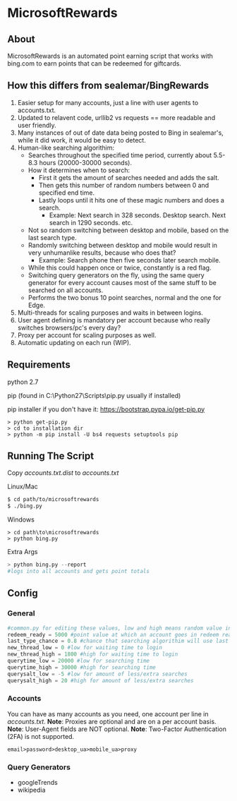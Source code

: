 # MicrosoftRewards
## About
MicrosoftRewards is an automated point earning script that works with bing.com to earn points that can be redeemed for giftcards.

## How this differs from sealemar/BingRewards
1. Easier setup for many accounts, just a line with user agents to accounts.txt.
2. Updated to relavent code, urllib2 vs requests == more readable and user friendly.
3. Many instances of out of date data being posted to Bing in sealemar's, while it did work, it would be easy to detect.
4. Human-like searching algorithim:
	- Searches throughout the specified time period, currently about 5.5-8.3 hours (20000-30000 seconds).
	- How it determines when to search:
		- First it gets the amount of searches needed and adds the salt.
		- Then gets this number of random numbers between 0 and specified end time.
		- Lastly loops until it hits one of these magic numbers and does a search.
			- Example: Next search in 328 seconds. Desktop search. Next search in 1290 seconds. etc.
	- Not so random switching between desktop and mobile, based on the last search type.
	- Randomly switching between desktop and mobile would result in very unhumanlike results, because who does that?
		- Example: Search phone then five seconds later search mobile. 
	- While this could happen once or twice, constantly is a red flag.
	- Switching query generators on the fly, using the same query generator for every account causes most of the same stuff to be searched on all accounts.
	- Performs the two bonus 10 point searches, normal and the one for Edge.
5. Multi-threads for scaling purposes and waits in between logins.
6. User agent defining is mandatory per account because who really switches browsers/pc's every day?
7. Proxy per account for scaling purposes as well.
8. Automatic updating on each run (WIP).

## Requirements
python 2.7

pip (found in C:\Python27\Scripts\pip.py usually if installed)

pip installer if you don't have it: https://bootstrap.pypa.io/get-pip.py
```
> python get-pip.py
> cd to installation dir
> python -m pip install -U bs4 requests setuptools pip
```

## Running The Script
Copy *accounts.txt.dist* to *accounts.txt*  

Linux/Mac
```bash
$ cd path/to/microsoftrewards
$ ./bing.py
```
Windows
```
> cd path\to\microsoftrewards
> python bing.py
```

Extra Args
```python
> python bing.py --report 
#logs into all accounts and gets point totals
```

## Config

### General
```python
#common.py for editing these values, low and high means random value in between the two
redeem_ready = 5000 #point value at which an account goes in redeem ready section of report
last_type_chance = 0.8 #chance that searching algorithim will use last type search
new_thread_low = 0 #low for waiting time to login
new_thread_high = 1800 #high for waiting time to login
querytime_low = 20000 #low for searching time
querytime_high = 30000 #high for searching time
querysalt_low = -5 #low for amount of less/extra searches
querysalt_high = 20 #high for amount of less/extra searches
```

### Accounts
You can have as many accounts as you need, one account per line in *accounts.txt*. 
**Note**: Proxies are optional and are on a per account basis. 
**Note**: User-Agent fields are NOT optional.
**Note**: Two-Factor Authentication (2FA) is not supported.
```
email>password>desktop_ua>mobile_ua>proxy
```

### Query Generators
- googleTrends
- wikipedia
